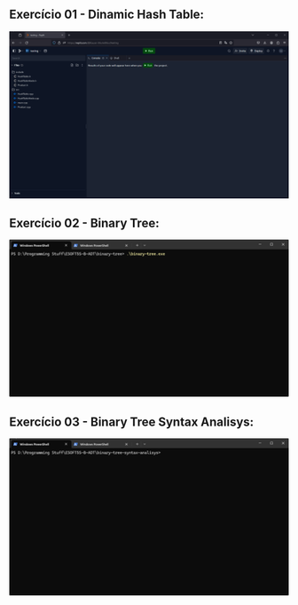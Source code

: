 ## Exercício 01 - Dinamic Hash Table:
![](/gifs/EX01.gif)

## Exercício 02 - Binary Tree:
![](/gifs/EX02.gif)

## Exercício 03 - Binary Tree Syntax Analisys:
![](/gifs/EX03.gif)